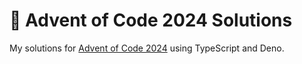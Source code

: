 # 🎄 Advent of Code 2024 Solutions

My solutions for [Advent of Code 2024](https://adventofcode.com/2024) using TypeScript and Deno.
